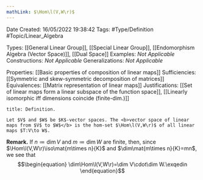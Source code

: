 ```yaml
---
mathLink: $\Hom\l(V,W\r)$
---
```


<div class="topSpace"></div>

Date Created: 16/05/2022 19:38:42
Tags: #Type/Definition #Topic/Linear_Algebra

Types: [[General Linear Group]], [[Special Linear Group]], [[Endomorphism Algebra (Vector Space)]], [[Dual Space]]
Examples: <i>Not Applicable</i>
Constructions: <i>Not Applicable</i>
Generalizations: <i>Not Applicable</i>

Properties: [[Basic properties of composition of linear maps]]
Sufficiencies: [[Symmetric and skew-symmetric decomposition of matrices]]
Equivalences: [[Matrix representation of linear maps]]
Justifications: [[Set of linear maps form a linear subspace of the function space]], [[Linearly isomorphic iff dimensions coincide (finite-dim.)]]

``` ad-Definition
title: Definition.

Let $V$ and $W$ be $K$-vector spaces. The <b>vector space of linear maps from $V$ to $W$</b> is the hom-set $\Hom\l(V,W\r)$ of all linear maps $T:V\to W$.

```

<b>Remark.</b> If $n\coloneqq\dim V$ and $m\coloneqq\dim W$ are finite, then, since $\Hom\l(V,W\r)\iso\mat{m\times n}{K}$ and $\dim\mat{m\times n}{K}=mn$, we see that
$$\begin{equation}
    \dim\Hom\l(V,W\r)=\dim V\cdot\dim W.\exqedin
\end{equation}$$
